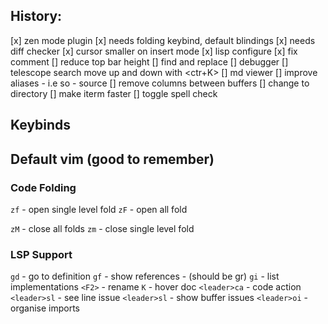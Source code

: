 ## History:

[x] zen mode plugin
[x] needs folding keybind, default blindings
[x] needs diff checker
[x] cursor smaller on insert mode
[x] lisp configure
[x] fix comment
[] reduce top bar height
[] find and replace
[] debugger
[] telescope search move up and down with <ctr+K>
[] md viewer
[] improve aliases - i.e so - source
[] remove columns between buffers
[] change to directory
[] make iterm faster
[] toggle spell check

## Keybinds

## Default vim (good to remember)

### Code Folding

`zf` - open single level fold
`zF` - open all fold

`zM` - close all folds
`zm` - close single level fold

### LSP Support

`gd` - go to definition
`gf` - show references - (should be gr)
`gi` - list implementations
`<F2>` - rename
`K` - hover doc
`<leader>ca` - code action
`<leader>sl` - see line issue
`<leader>sl` - show buffer issues
`<leader>oi` - organise imports
